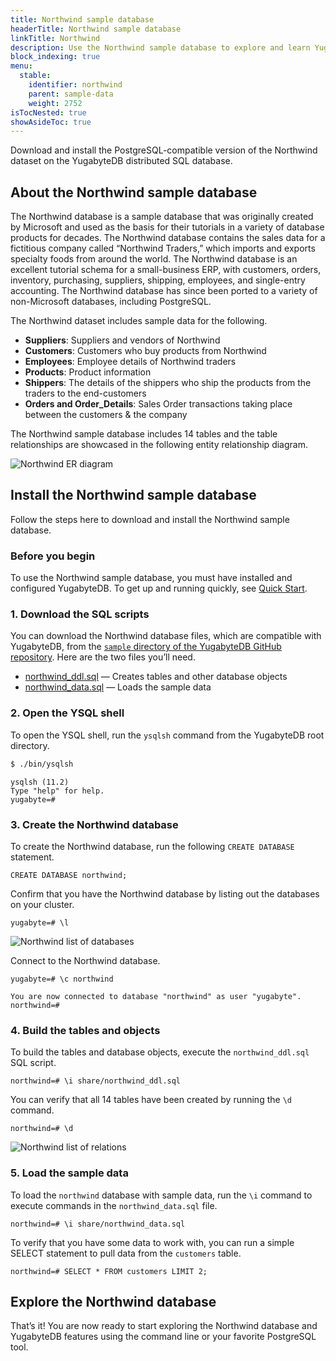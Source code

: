 ```yaml
---
title: Northwind sample database
headerTitle: Northwind sample database
linkTitle: Northwind
description: Use the Northwind sample database to explore and learn YugabyteDB.
block_indexing: true
menu:
  stable:
    identifier: northwind
    parent: sample-data
    weight: 2752
isTocNested: true
showAsideToc: true
---
```


Download and install the PostgreSQL-compatible version of the Northwind dataset on the YugabyteDB distributed SQL database.

## About the Northwind sample database

The Northwind database is a sample database that was originally created by Microsoft and used as the basis for their tutorials in a variety of database products for decades. The Northwind database contains the sales data for a fictitious company called “Northwind Traders,” which imports and exports specialty foods from around the world. The Northwind database is an excellent tutorial schema for a small-business ERP, with customers, orders, inventory, purchasing, suppliers, shipping, employees, and single-entry accounting. The Northwind database has since been ported to a variety of non-Microsoft databases, including PostgreSQL.

The Northwind dataset includes sample data for the following.

- **Suppliers**: Suppliers and vendors of Northwind
- **Customers**: Customers who buy products from Northwind
- **Employees**: Employee details of Northwind traders
- **Products**: Product information
- **Shippers**: The details of the shippers who ship the products from the traders to the end-customers
- **Orders and Order_Details**: Sales Order transactions taking place between the customers & the company

The Northwind sample database includes 14 tables and the table relationships are showcased in the following entity relationship diagram.

![Northwind ER diagram](/images/sample-data/northwind/northwind-er-diagram.png)

## Install the Northwind sample database

Follow the steps here to download and install the Northwind sample database.

### Before you begin

To use the Northwind sample database, you must have installed and configured YugabyteDB. To get up and running quickly, see [Quick Start](/stable/quick-start/).

### 1. Download the SQL scripts

You can download the Northwind database files, which are compatible with YugabyteDB, from the [`sample` directory of the YugabyteDB GitHub repository](https://github.com/yugabyte/yugabyte-db/tree/master/sample). Here are the two files you’ll need.

- [northwind_ddl.sql](https://raw.githubusercontent.com/yugabyte/yugabyte-db/master/sample/northwind_ddl.sql) — Creates tables and other database objects
- [northwind_data.sql](https://raw.githubusercontent.com/yugabyte/yugabyte-db/master/sample/northwind_data.sql) — Loads the sample data

### 2. Open the YSQL shell

To open the YSQL shell, run the `ysqlsh` command from the YugabyteDB root directory.

```sh
$ ./bin/ysqlsh
```

```
ysqlsh (11.2)
Type "help" for help.
yugabyte=#
```

### 3. Create the Northwind database

To create the Northwind database, run the following `CREATE DATABASE` statement.

```postgresql
CREATE DATABASE northwind;
```

Confirm that you have the Northwind database by listing out the databases on your cluster.

```postgresql
yugabyte=# \l
```

![Northwind list of databases](/images/sample-data/northwind/northwind-list-of-dbs.png)

Connect to the Northwind database.

```postgresql
yugabyte=# \c northwind
```

```
You are now connected to database "northwind" as user "yugabyte".
northwind=#
```

### 4. Build the tables and objects

To build the tables and database objects, execute the `northwind_ddl.sql` SQL script.

```postgresql
northwind=# \i share/northwind_ddl.sql
```

You can verify that all 14 tables have been created by running the `\d` command.

```postgresql
northwind=# \d
```

![Northwind list of relations](/images/sample-data/northwind/northwind-list-of-relations.png)

### 5. Load the sample data

To load the `northwind` database with sample data, run the `\i` command to execute commands in the `northwind_data.sql` file.

```postgresql
northwind=# \i share/northwind_data.sql
```

To verify that you have some data to work with, you can run a simple SELECT statement to pull data from the `customers` table.

```postgresql
northwind=# SELECT * FROM customers LIMIT 2;
```

## Explore the Northwind database

That’s it! You are now ready to start exploring the Northwind database and YugabyteDB features using the command line or your favorite PostgreSQL tool.
